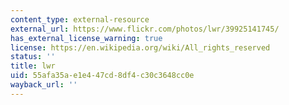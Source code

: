 ```yaml
---
content_type: external-resource
external_url: https://www.flickr.com/photos/lwr/39925141745/
has_external_license_warning: true
license: https://en.wikipedia.org/wiki/All_rights_reserved
status: ''
title: lwr
uid: 55afa35a-e1e4-47cd-8df4-c30c3648cc0e
wayback_url: ''
---
```

